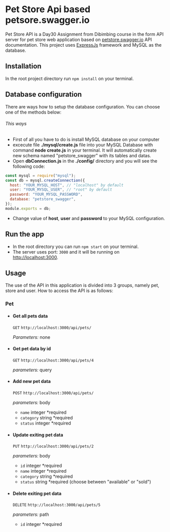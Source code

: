 # Pet Store Api based petsore.swagger.io
Pet Store API is a Day30 Assignment from Dibimbing course in the form API server for pet store web application based on [petstore.swagger.io](https://petstore.swagger.io/#/) API documentation. This project uses [ExpressJs](https://www.npmjs.com/package/express) framework and MySQL as the database.

## Installation
In the root project directory run `npm install` on your terminal.


## Database configuration
There are ways how to setup the database configuration. You can choose one of the methods below:

###### This ways
- First of all you have to do is install MySQL database on your computer 
- excecute file **./mysql/create.js** file into your MySQL Database with command **node create.js** in your terminal. It will automatically create new schema named "petstore_swagger" with its tables and datas.
- Open **dbConnection.js** in the **./config/** directory and you will see the following code:

```javascript
const mysql = require("mysql");
const db = mysql.createConnection({
  host: "YOUR_MYSQL_HOST", // "localhost" by default
  user: "YOUR_MYSQL_USER", // "root" by default
  password: "YOUR_MYSQL_PASSWORD",
  database: "petstore_swagger",
});
module.exports = db;
```
- Change value of **host**, **user** and **password** to your MySQL configuration.

## Run the app
- In the root directory you can run `npm start` on your terminal.
- The server uses port: `3000` and it will be running on [http://localhost:3000](http://localhost:3000).

## Usage
The use of the API in this application is divided into 3 groups, namely pet, store and user. How to access the API is as follows:

### Pet
- #### Get all pets data
  `GET` `http://localhost:3000/api/pets/`

  *Parameters:* none
- #### Get pet data by id
  `GET` `http://localhost:3000/api/pets/4`

  *parameters:* query
- #### Add new pet data
  `POST` `http://localhost:3000/api/pets/`

  *parameters:* body
  - `name` integer *required
  - `category` string *required
  - `status` integer *required

- #### Update exiting pet data
  `PUT` `http://localhost:3000/api/pets/2`

  *parameters:* body
  - `id` integer *required
  - `name` integer *required 
  - `category` string *required
  - `status` string *required (choose between "available" or "sold")

- #### Delete exiting pet data
  `DELETE` `http://localhost:3000/api/pets/5`

  *parameters:* path
  - `id` integer *required